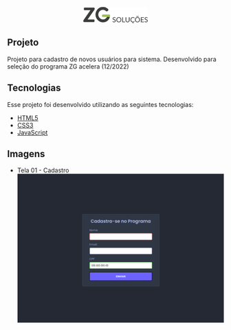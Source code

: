 <div align="center" >
  <img src="./.github/logo.png" alt="logo" width="150px" />
</div>

## Projeto

Projeto para cadastro de novos usuários para sistema. Desenvolvido para seleção do programa ZG acelera (12/2022)

## Tecnologias

Esse projeto foi desenvolvido utilizando as seguintes tecnologias:

-   [HTML5]()
-   [CSS3]()
-   [JavaScript]()

## Imagens

-   Tela 01 - Cadastro
    <img src="./.github/tela01.png" alt="Tela login"/>
